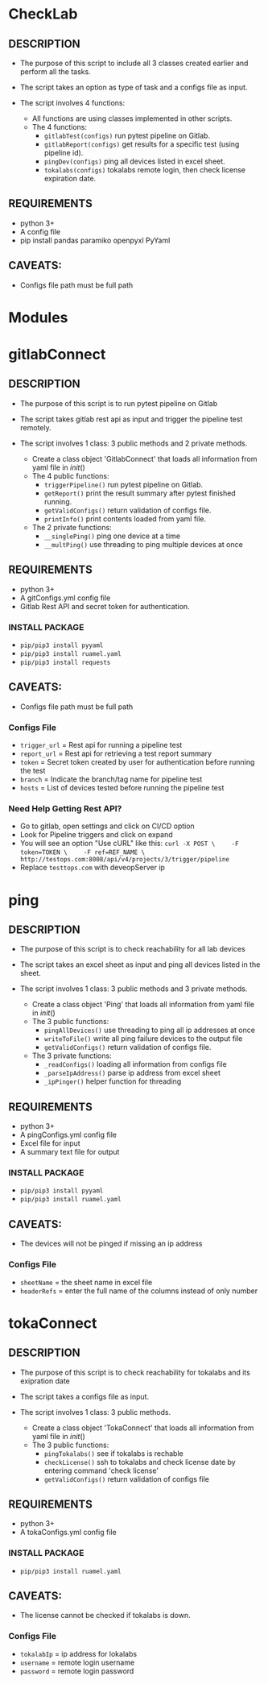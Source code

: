 # CheckLab

## DESCRIPTION
- The purpose of this script to include all 3 classes created earlier and perform all the tasks.

- The script takes an option as type of task and a configs file as input.

- The script involves 4 functions:
    - All functions are using classes implemented in other scripts.
    - The 4 functions:
        - `gitlabTest(configs)` run pytest pipeline on Gitlab.
        - `gitlabReport(configs)` get results for a specific test (using pipeline id).
        - `pingDev(configs)` ping all devices listed in excel sheet.
        - `tokalabs(configs)` tokalabs remote login, then check license expiration date.

## REQUIREMENTS
- python 3+
- A config file
- pip install pandas paramiko openpyxl PyYaml
## CAVEATS:  
- Configs file path must be full path

# Modules
# gitlabConnect

## DESCRIPTION
- The purpose of this script is to run pytest pipeline on Gitlab

- The script takes gitlab rest api as input and trigger the pipeline test remotely.

- The script involves 1 class: 3 public methods and 2 private methods.
    - Create a class object 'GitlabConnect' that loads all information from yaml file in _init_()
    - The 4 public functions:
        - `triggerPipeline()` run pytest pipeline on Gitlab.
        - `getReport()` print the result summary after pytest finished running.
        - `getValidConfigs()` return validation of configs file.
        - `printInfo()` print contents loaded from yaml file.
    - The 2 private functions:
        - `__singlePing()` ping one device at a time
        - `__multPing()` use threading to ping multiple devices at once

## REQUIREMENTS
- python 3+
- A gitConfigs.yml config file
- Gitlab Rest API and secret token for authentication.

### INSTALL PACKAGE
- `pip/pip3 install pyyaml`
- `pip/pip3 install ruamel.yaml`
- `pip/pip3 install requests`

## CAVEATS:  
- Configs file path must be full path
### Configs File
- `trigger_url` = Rest api for running a pipeline test
- `report_url` = Rest api for retrieving a test report summary
- `token` = Secret token created by user for authentication before running the test
- `branch` = Indicate the branch/tag name for pipeline test
- `hosts` = List of devices tested before running the pipeline test
### Need Help Getting Rest API?
- Go to gitlab, open settings and click on CI/CD option
- Look for Pipeline triggers and click on expand
- You will see an option "Use cURL" like this:
`curl -X POST \`
`    -F token=TOKEN \`
`    -F ref=REF_NAME \`
`    http://testops.com:8008/api/v4/projects/3/trigger/pipeline`
- Replace `testtops.com` with deveopServer ip


# ping

## DESCRIPTION
- The purpose of this script is to check reachability for all lab devices

- The script takes an excel sheet as input and ping all devices listed in the sheet.

- The script involves 1 class: 3 public methods and 3 private methods.
    - Create a class object 'Ping' that loads all information from yaml file in _init_()
    - The 3 public functions:
        - `pingAllDevices()` use threading to ping all ip addresses at once
        - `writeToFile()` write all ping failure devices to the output file
        - `getValidConfigs()` return validation of configs file.
    - The 3 private functions:
        - `_readConfigs()` loading all information from configs file
        - `_parseIpAddress()` parse ip address from excel sheet
        - `_ipPinger()` helper function for threading

## REQUIREMENTS
- python 3+
- A pingConfigs.yml config file
- Excel file for input
- A summary text file for output

### INSTALL PACKAGE
- `pip/pip3 install pyyaml`
- `pip/pip3 install ruamel.yaml`

## CAVEATS:  
- The devices will not be pinged if missing an ip address

### Configs File
- `sheetName` = the sheet name in excel file
- `headerRefs` = enter the full name of the columns instead of only number


# tokaConnect

## DESCRIPTION
- The purpose of this script is to check reachability for tokalabs and its exipration date

- The script takes a configs file as input.

- The script involves 1 class: 3 public methods.
    - Create a class object 'TokaConnect' that loads all information from yaml file in _init_()
    - The 3 public functions:
        - `pingTokalabs()` see if tokalabs is rechable
        - `checkLicense()` ssh to tokalabs and check license date by entering command 'check license'
        - `getValidConfigs()` return validation of configs file

## REQUIREMENTS
- python 3+
- A tokaConfigs.yml config file

### INSTALL PACKAGE
- `pip/pip3 install ruamel.yaml`

## CAVEATS:  
- The license cannot be checked if tokalabs is down.

### Configs File
- `tokalabIp` = ip address for lokalabs
- `username` = remote login username
- `password` = remote login password
